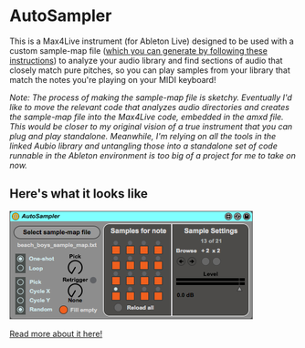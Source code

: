 # AutoSampler

This is a Max4Live instrument (for Ableton Live) designed to be used with a custom sample-map file ([which you can generate by following these instructions](https://github.com/khiner/aubio/blob/develop/ruby/usage_instructions.md)) to analyze your audio library and find sections of audio that closely match pure pitches, so you can play samples from your library that match the notes you're playing on your MIDI keyboard!

_Note: The process of making the sample-map file is sketchy.  Eventually I'd like to move the relevant code that analyzes audio directories and creates the sample-map file into the Max4Live code, embedded in the amxd file.  This would be closer to my original vision of a true instrument that you can plug and play standalone.  Meanwhile, I'm relying on all the tools in the linked Aubio library and untangling those into a standalone set of code runnable in the Ableton environment is too big of a project for me to take on now._

## Here's what it looks like

![](/screenshot.png?raw=true)

[Read more about it here!](http://karl-hiner.squarespace.com/blog/2016/9/8/autosampler)
